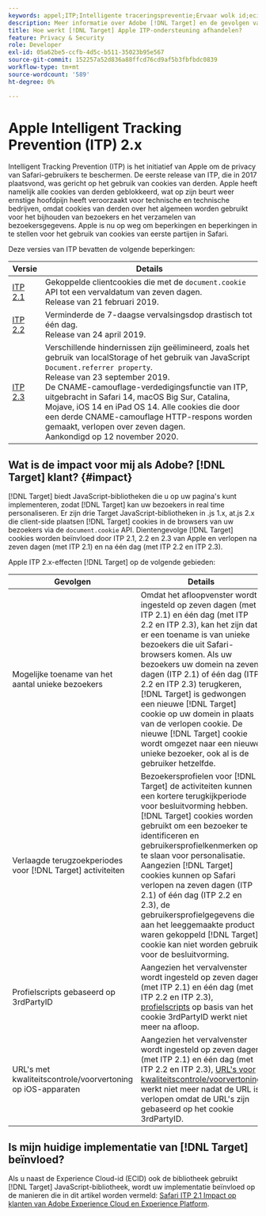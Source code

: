 ```yaml
---
keywords: appel;ITP;Intelligente traceringspreventie;Ervaar wolk id;ecid;itp
description: Meer informatie over Adobe [!DNL Target] en de gevolgen van het Apple Intelligent Tracking Prevention (ITP)-initiatief ter bescherming van de privacy van Safari-gebruikers.
title: Hoe werkt [!DNL Target] Apple ITP-ondersteuning afhandelen?
feature: Privacy & Security
role: Developer
exl-id: 05a62be5-ccfb-4d5c-b511-35023b95e567
source-git-commit: 152257a52d836a88ffcd76cd9af5b3fbfbdc0839
workflow-type: tm+mt
source-wordcount: '589'
ht-degree: 0%

---
```


# Apple Intelligent Tracking Prevention (ITP) 2.x

Intelligent Tracking Prevention (ITP) is het initiatief van Apple om de privacy van Safari-gebruikers te beschermen. De eerste release van ITP, die in 2017 plaatsvond, was gericht op het gebruik van cookies van derden. Apple heeft namelijk alle cookies van derden geblokkeerd, wat op zijn beurt weer ernstige hoofdpijn heeft veroorzaakt voor technische en technische bedrijven, omdat cookies van derden over het algemeen worden gebruikt voor het bijhouden van bezoekers en het verzamelen van bezoekersgegevens. Apple is nu op weg om beperkingen en beperkingen in te stellen voor het gebruik van cookies van eerste partijen in Safari.

Deze versies van ITP bevatten de volgende beperkingen:

| Versie | Details |
| --- | --- |
| [ITP 2.1](https://webkit.org/blog/8613/intelligent-tracking-prevention-2-1/) | Gekoppelde clientcookies die met de `document.cookie` API tot een vervaldatum van zeven dagen.<br>Release van 21 februari 2019. |
| [ITP 2.2](https://webkit.org/blog/8828/intelligent-tracking-prevention-2-2/) | Verminderde de 7-daagse vervalsingsdop drastisch tot één dag.<br>Release van 24 april 2019. |
| [ITP 2.3](https://webkit.org/blog/9521/intelligent-tracking-prevention-2-3/) | Verschillende hindernissen zijn geëlimineerd, zoals het gebruik van localStorage of het gebruik van JavaScript `Document.referrer property`.<br>Release van 23 september 2019.<br>De CNAME-camouflage-verdedigingsfunctie van ITP, uitgebracht in Safari 14, macOS Big Sur, Catalina, Mojave, iOS 14 en iPad OS 14. Alle cookies die door een derde CNAME-camouflage HTTP-respons worden gemaakt, verlopen over zeven dagen.<br>Aankondigd op 12 november 2020. |

## Wat is de impact voor mij als Adobe? [!DNL Target] klant? {#impact}

[!DNL Target] biedt JavaScript-bibliotheken die u op uw pagina&#39;s kunt implementeren, zodat [!DNL Target] kan uw bezoekers in real time personaliseren. Er zijn drie Target JavaScript-bibliotheken in .js 1.x, at.js 2.x die client-side plaatsen [!DNL Target] cookies in de browsers van uw bezoekers via de `document.cookie` API. Dientengevolge [!DNL Target] cookies worden beïnvloed door ITP 2.1, 2.2 en 2.3 van Apple en verlopen na zeven dagen (met ITP 2.1) en na één dag (met ITP 2.2 en ITP 2.3).

Apple ITP 2.x-effecten [!DNL Target] op de volgende gebieden:

| Gevolgen | Details |
| --- | --- |
| Mogelijke toename van het aantal unieke bezoekers | Omdat het afloopvenster wordt ingesteld op zeven dagen (met ITP 2.1) en één dag (met ITP 2.2 en ITP 2.3), kan het zijn dat er een toename is van unieke bezoekers die uit Safari-browsers komen. Als uw bezoekers uw domein na zeven dagen (ITP 2.1) of één dag (ITP 2.2 en ITP 2.3) terugkeren, [!DNL Target] is gedwongen een nieuwe [!DNL Target] cookie op uw domein in plaats van de verlopen cookie. De nieuwe [!DNL Target] cookie wordt omgezet naar een nieuwe unieke bezoeker, ook al is de gebruiker hetzelfde. |
| Verlaagde terugzoekperiodes voor [!DNL Target] activiteiten | Bezoekersprofielen voor [!DNL Target] de activiteiten kunnen een kortere terugkijkperiode voor besluitvorming hebben. [!DNL Target] cookies worden gebruikt om een bezoeker te identificeren en gebruikersprofielkenmerken op te slaan voor personalisatie. Aangezien [!DNL Target] cookies kunnen op Safari verlopen na zeven dagen (ITP 2.1) of één dag (ITP 2.2 en 2.3), de gebruikersprofielgegevens die aan het leeggemaakte product waren gekoppeld [!DNL Target] cookie kan niet worden gebruikt voor de besluitvorming. |
| Profielscripts gebaseerd op 3rdPartyID | Aangezien het vervalvenster wordt ingesteld op zeven dagen (met ITP 2.1) en één dag (met ITP 2.2 en ITP 2.3), [profielscripts](/help/main/c-target/c-visitor-profile/profile-parameters.md) op basis van het cookie 3rdPartyID werkt niet meer na afloop. |
| URL&#39;s met kwaliteitscontrole/voorvertoning op iOS-apparaten | Aangezien het vervalvenster wordt ingesteld op zeven dagen (met ITP 2.1) en één dag (met ITP 2.2 en ITP 2.3), [URL&#39;s voor kwaliteitscontrole/voorvertoning](/help/main/c-activities/c-activity-qa/activity-qa.md) werkt niet meer nadat de URL is verlopen omdat de URL&#39;s zijn gebaseerd op het cookie 3rdPartyID. |

## Is mijn huidige implementatie van [!DNL Target] beïnvloed?

Als u naast de Experience Cloud-id (ECID) ook de bibliotheek gebruikt [!DNL Target] JavaScript-bibliotheek, wordt uw implementatie beïnvloed op de manieren die in dit artikel worden vermeld: [Safari ITP 2.1 Impact op klanten van Adobe Experience Cloud en Experience Platform](https://medium.com/adobetech/safari-itp-2-1-impact-on-adobe-experience-cloud-customers-9439cecb55ac).
